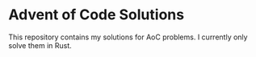 # Advent of Code Solutions

This repository contains my solutions for AoC problems. I currently only solve them in Rust.
